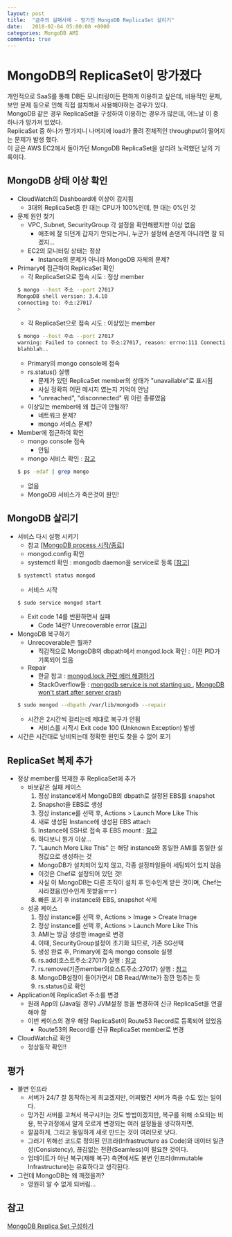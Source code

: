 ```yaml
---
layout: post
title:  "금주의 실패사례 - 망가진 MongoDB ReplicaSet 살리기"
date:   2018-02-04 05:00:00 +0900
categories: MongoDB AMI
comments: true
---
```

# MongoDB의 ReplicaSet이 망가졌다
개인적으로 SaaS를 통해 DB든 모니터링이든 편하게 이용하고 싶은데, 비용적인 문제, 보안 문제 등으로 인해 직접 설치해서 사용해야하는 경우가 있다.  
MongoDB 같은 경우 ReplicaSet을 구성하여 이용하는 경우가 많은데, 어느날 이 중 하나가 망가져 있었다.  
ReplicaSet 중 하나가 망가지니 나머지에 load가 몰려 전체적인 throughput이 떨어지는 문제가 발생 했다.  
이 글은 AWS EC2에서 돌아가던 MongoDB ReplicaSet을 살리려 노력했던 날의 기록이다.  

## MongoDB 상태 이상 확인
* CloudWatch의 Dashboard에 이상이 감지됨
  + 3대의 ReplicaSet중 한 대는 CPU가 100%인데, 한 대는 0%인 것
* 문제 원인 찾기
  + VPC, Subnet, SecurityGroup 각 설정을 확인해봤지만 이상 없음
    - 애초에 잘 되던게 갑자기 안되는거니, 누군가 설정에 손댄게 아니라면 잘 되겠지...
  + EC2의 모니터링 상태는 정상
    - Instance의 문제가 아니라 MongoDB 자체의 문제?
* Primary에 접근하여 ReplicaSet 확인
  + 각 ReplicaSet으로 접속 시도 : 정상 member
  ``` sh
  $ mongo --host 주소 --port 27017
  MongoDB shell version: 3.4.10
  connecting to: 주소:27017
  >
  ```
  + 각 ReplicaSet으로 접속 시도 : 이상있는 member
  ``` sh
  $ mongo --host 주소 --port 27017
  warning: Failed to connect to 주소:27017, reason: errno:111 Connection refused
  blahblah..
  ```
  + Primary의 mongo console에 접속
  + rs.status() 실행
    - 문제가 있던 ReplicaSet member의 상태가 "unavailable"로 표시됨
    - 사실 정확히 어떤 메시지 였는지 기억이 안남
    - "unreached", "disconnected" 뭐 이런 종류였음  
  + 이상있는 member에 왜 접근이 안될까?
    - 네트워크 문제?
    - mongo 서비스 문제?
* Member에 접근하여 확인
  + mongo console 접속
    - 안됨
  + mongo 서비스 확인 : [참고](https://stackoverflow.com/questions/5091624/is-mongodb-running)
  ``` sh
  $ ps -edaf | grep mongo
  ```
    - 없음
  + MongoDB 서비스가 죽은것이 원인!

## MongoDB 살리기
* 서비스 다시 실행 시키기
  + 참고 [[MongoDB process 시작/종료](https://docs.mongodb.com/manual/tutorial/manage-mongodb-processes/)]
  + mongod.config 확인
  + systemctl 확인 : mongodb daemon을 service로 등록 [[참고](https://askubuntu.com/questions/748789/run-mongodb-service-as-daemon-of-systemd-on-ubuntu-15-10)]
  ``` sh
  $ systemctl status mongod
  ```
  + 서비스 시작
  ``` sh
  $ sudo service mongod start
  ```
  + Exit code 14를 반환하면서 실패
    - Code 14란? Unrecoverable error [[참고](https://docs.mongodb.com/manual/reference/exit-codes/)]
* MongoDB 복구하기
  + Unrecoverable은 뭘까?
    - 직감적으로 MongoDB의 dbpath에서 mongod.lock 확인 : 이전 PID가 기록되어 있음
  + Repair
    - 한글 참고 : [mongod.lock 관련 에러 해결하기](http://sungpil.com/2015/03/19/euaeu/)
    - StackOverflow들 : [mongodb service is not starting up
](https://stackoverflow.com/questions/9884233/mongodb-service-is-not-starting-up), [MongoDB won't start after server crash
](https://stackoverflow.com/questions/13700261/mongodb-wont-start-after-server-crash)
  ``` sh
  $ sudo mongod --dbpath /var/lib/mongodb --repair
  ```
  + 시간은 2시간씩 걸리는데 제대로 복구가 안됨
    - 서비스를 시작시 Exit code 100 (Unknown Exception) 발생
* 시간은 시간대로 낭비되는데 정확한 원인도 찾을 수 없어 포기

## ReplicaSet 복제 추가
* 정상 member를 복제한 후 ReplicaSet에 추가
  + 바보같은 실패 케이스
    1. 정상 instance에서 MongoDB의 dbpath로 설정된 EBS를 snapshot
    2. Snapshot을 EBS로 생성
    3. 정상 instance를 선택 후, Actions > Launch More Like This
    4. 새로 생성된 Instance에 생성된 EBS attach
    5. Instance에 SSH로 접속 후 EBS mount : [참고](https://docs.aws.amazon.com/ko_kr/AWSEC2/latest/UserGuide/ebs-using-volumes.html)
    6. 하다보니 뭔가 이상...
    7. "Launch More Like This" 는 해당 instance와 동일한 AMI를 동일한 설정값으로 생성하는 것
      - MongoDB가 설치되어 있지 않고, 각종 설정파일들이 세팅되어 있지 않음
      - 이것은 Chef로 설정되어 있던 것!
      - 사실 이 MongoDB는 다른 조직이 설치 후 인수인계 받은 것이며, Chef는 사라졌음(인수인계 못받음ㅠㅜ)
    8. 빠른 포기 후 instance와 EBS, snapshot 삭제
  + 성공 케이스
    1. 정상 instance를 선택 후, Actions > Image > Create Image
    2. 정상 instance를 선택 후, Actions > Launch More Like This
    3. AMI는 방금 생성한 image로 변경
    4. 이때, SecurityGroup설정이 초기화 되므로, 기존 SG선택
    5. 생성 완료 후, Primary에 접속 mongo console 실행
    6. rs.add(호스트주소:27017) 실행 : [참고](https://docs.mongodb.com/manual/tutorial/expand-replica-set/)
    7. rs.remove(기존member의호스트주소:27017) 실행 : [참고](https://docs.mongodb.com/manual/tutorial/remove-replica-set-member/)
    8. MongoDB설정이 들어가면서 DB Read/Write가 잠깐 멈추는 듯
    9. rs.status()로 확인
* Application에 ReplicaSet 주소를 변경
  + 원래 App의 (Java일 경우) JVM설정 등을 변경하여 신규 ReplicaSet을 연결해야 함
  + 이번 케이스의 경우 해당 ReplicaSet이 Route53 Record로 등록되어 있었음
    - Route53의 Record를 신규 ReplicaSet member로 변경
* CloudWatch로 확인
  + 정상동작 확인!!

## 평가
* 불변 인프라
  + 서버가 24/7 잘 동작하는게 최고겠지만, 어찌됐건 서버가 죽을 수도 있는 일이다.  
  + 망가진 서버를 고쳐서 복구시키는 것도 방법이겠지만, 복구를 위해 소요되는 비용, 복구과정에서 알게 모르게 변경되는 여러 설정들을 생각하자면,
  + 깔끔하게, 그리고 동일하게 새로 만드는 것이 여러모로 낫다.  
  + 그러기 위해선 코드로 정의된 인프라(Infrastructure as Code)와 데이터 일관성(Consistency), 끊김없는 전환(Seamless)이 필요한 것이다.  
  + 업데이트가 아닌 복구(재해 복구) 측면에서도 불변 인프라(Immutable Infrastructure)는 유효하다고 생각된다.
* 그런데 MongoDB는 왜 깨졌을까?
  + 영원히 알 수 없게 되버림...

## 참고
[MongoDB Replica Set 구성하기](http://minsql.com/blog/mongodb-replica-set-%EA%B5%AC%EC%84%B1%ED%95%98%EA%B8%B0/)
